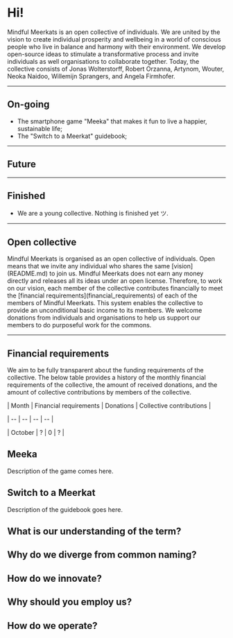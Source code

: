 # Hi!

Mindful Meerkats is an open collective of individuals. We are united by the vision to create individual prosperity and wellbeing in a world of conscious people who live in balance and harmony with their environment. We develop open-source ideas to stimulate a transformative process and invite individuals as well organisations to collaborate together. Today, the collective consists of Jonas Wolterstorff, Robert Orzanna, Artynom, Wouter, Neoka Naidoo, Willemijn Sprangers, and Angela Firmhofer.

---

## On-going

* The smartphone game "Meeka" that makes it fun to live a happier, sustainable life; 
* The "Switch to a Meerkat" guidebook;

---

## Future

---

## Finished

* We are a young collective. Nothing is finished yet ツ.

---

## Open collective

Mindful Meerkats is organised as an open collective of individuals. Open means that we invite any individual who shares the same \[vision\](README.md) to join us. Mindful Meerkats does not earn any money directly and releases all its ideas under an open license. Therefore, to work on our vision, each member of the collective contributes financially to meet the \[financial requirements\](financial\_requirements) of each of the members of Mindful Meerkats. This system enables the collective to provide an unconditional basic income to its members. We welcome donations from individuals and organisations to help us support our members to do purposeful work for the commons. 

---

## Financial requirements

We aim to be fully transparent about the funding requirements of the collective. The below table provides a history of the monthly financial requirements of the collective, the amount of received donations, and the amount of collective contributions by members of the collective. 

| Month | Financial requirements | Donations | Collective contributions | 

| -- | -- | -- | -- |

| October | ? | 0 | ? |

## Meeka

Description of the game comes here.

## Switch to a Meerkat

Description of the guidebook goes here.

## What is our understanding of the term?

## Why do we diverge from common naming?

## How do we innovate?

## Why should you employ us?

## How do we operate?